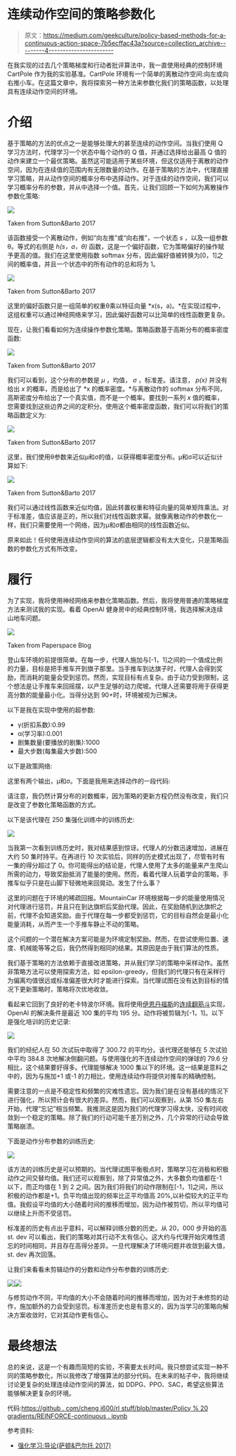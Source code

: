 # 连续动作空间的策略参数化

> 原文：<https://medium.com/geekculture/policy-based-methods-for-a-continuous-action-space-7b5ecffac43a?source=collection_archive---------4----------------------->

在我实现的过去几个策略梯度和行动者批评算法中，我一直使用经典的控制环境 CartPole 作为我的实验基准。CartPole 环境有一个简单的离散动作空间:向左或向右推小车。在这篇文章中，我将探索另一种方法来参数化我们的策略函数，以处理具有连续动作空间的环境。

# 介绍

基于策略的方法的优点之一是能够处理大的甚至连续的动作空间。当我们使用 Q 学习方法时，代理学习一个状态中每个动作的 Q 值，并通过选择给出最高 Q 值的动作来建立一个最优策略。虽然这可能适用于某些环境，但这仅适用于离散的动作空间，因为在连续值的范围内有无限数量的动作。在基于策略的方法中，代理直接学习策略，并从动作空间的概率分布中选择动作。对于连续的动作空间，我们可以学习概率分布的参数，并从中选择一个值。首先，让我们回顾一下如何为离散操作参数化策略:

![](img/fce8e82516b3a10e8d08ae922980b91a.png)

Taken from Sutton&Barto 2017

该函数接受一个离散动作，例如“向左推”或“向右推”，一个状态 *s* ，以及一组参数θ。等式的右侧是 *h(s，a，θ)* 函数，这是一个偏好函数，它为策略偏好的操作赋予更高的值。我们在这里使用指数 softmax 分布，因此偏好值被转换为[0，1]之间的概率值，并且一个状态中的所有动作的总和将为 1。

![](img/221b985dc08d57afc55601d04d32400c.png)

Taken from Sutton&Barto 2017

这里的偏好函数只是一组简单的权重θ乘以特征向量 *x(s，a)。*在实现过程中，这组权重可以通过神经网络来学习，因此偏好函数可以比简单的线性函数更复杂。

现在，让我们看看如何为连续操作参数化策略。策略函数基于高斯分布的概率密度函数:

![](img/6d7d4ac62d548eaf0633776a35a0654b.png)

Taken from Sutton&Barto 2017

我们可以看到，这个分布的参数是 *μ* ，均值， *σ* ，标准差。请注意， *p(x)* 并没有给出 *x* 的概率，而是给出了 *x 的概率密度。*与离散动作的 softmax 分布不同，高斯密度分布给出了一个真实值，而不是一个概率。要找到一系列 *x* 值的概率，您需要找到这些边界之间的定积分。使用这个概率密度函数，我们可以将我们的策略函数定义为:

![](img/35eccdded0f4926e349bd0e56ce4b745.png)

Taken from Sutton&Barto 2017

这里，我们使用θ参数来近似μ和σ的值，以获得概率密度分布。μ和σ可以近似计算如下:

![](img/ef87fcc83dd5f54b4cea12c832df749f.png)

Taken from Sutton&Barto 2017

我们可以通过线性函数来近似均值，因此转置权重和特征向量的简单矩阵乘法。对于标准差，值应该是正的，所以我们对线性函数求幂。就像离散动作的参数化一样，我们只需要使用一个网络，因为μ和σ都由相同的线性函数近似。

原来如此！任何使用连续动作空间的算法的底层逻辑都没有太大变化，只是策略函数的参数化方式有所改变。

# 履行

为了实现，我将使用神经网络来参数化策略函数。然后，我将使用普通的策略梯度方法来测试我的实现。看着 OpenAI 健身房中的经典控制环境，我选择解决连续山地车问题。

![](img/0e594eba045166f935448f861e78eff8.png)

Taken from Paperspace Blog

登山车环境的前提很简单。在每一步，代理人施加与[-1，1]之间的一个值成比例的力量，目标是把手推车开到旗子那里。当手推车到达旗子时，代理人会得到奖励，而消耗的能量会受到惩罚。然而，实现目标有点复杂。由于动力受到限制，这个想法是让手推车来回摇摆，以产生足够的动力爬坡。代理人还需要将用于获得更高分数的能量最小化。当得分达到 90+时，环境被视为已解决。

以下是我在实现中使用的超参数:

*   γ(折扣系数):0.99
*   α(学习率):0.001
*   剧集数量(要播放的剧集):1000
*   最大步数(每集最大步数):500

以下是政策网络:

这里有两个输出，μ和σ。下面是我用来选择动作的一段代码:

请注意，我仍然计算分布的对数概率，因为策略的更新方程仍然没有改变，我们只是改变了参数化策略函数的方式。

以下是该代理在 250 集强化训练中的训练历史:

![](img/2f1bc9258caaa91caf6dba8ca7eddbdd.png)

当我第一次看到训练历史时，我对结果感到惊讶。代理人的分数迅速增加，进展在大约 50 集时持平。在再进行 10 次实验后，同样的历史模式出现了，尽管有时有一集的得分超过了 0。你可能得出的结论是，代理人使用了太多的能量来产生爬山所需的动力，导致奖励抵消了能量的使用。然而，看着代理人玩着学会的策略，手推车似乎只是在山脚下轻微地来回晃动。发生了什么事？

这里的问题在于环境的稀疏回报。MountainCar 环境根据每一步的能量使用情况对代理进行惩罚，并且只在到达旗帜后奖励代理。因此，在奖励随机到达旗帜之前，代理不会知道奖励。由于代理在每一步都受到惩罚，它的目标自然会是最小化能量消耗，从而产生一个手推车静止不动的策略。

这个问题的一个潜在解决方案可能是为环境定制奖励。然而，在尝试使用位置、速度、机械能等等之后，我仍然得到相同的结果。其原因是由于我们算法的性质。

我们基于策略的方法依赖于直接改进策略，并从我们学习的策略中采样动作。虽然非策略方法可以使用探索方法，如 epsilon-greedy，但我们的代理只有在采样行为偏离均值很远或标准偏差很大时才能进行探索。当代理试图在没有达到目标的情况下更新策略时，策略将次优地收敛。

看起来它回到了良好的老卡特波尔环境。我将使用[伊恩丹福斯](https://gist.github.com/iandanforth)的[连续翻筋斗](https://gist.github.com/iandanforth/e3ffb67cf3623153e968f2afdfb01dc8)实现，OpenAI 的解决条件是最近 100 集的平均 195 分。动作将被剪辑为[-1，1]。以下是强化培训的历史记录:

![](img/3cb0282e670d243f30d8a20842e22b6b.png)

我们的经纪人在 50 次试玩中取得了 300.72 的平均分。该代理还能够在 5 次试验中平均 384.8 次地解决侧翻问题。与使用强化的不连续动作空间的弹球的 79.6 分相比，这个结果要好得多。代理能够解决 1000 集以下的环境。这一结果是意料之中的，因为与施加+1 或-1 的力相比，使用连续动作将提供对推车的精确控制。

需要注意的一点是不稳定性和频繁的灾难性遗忘。因为我们是在没有基线的情况下进行强化，所以预计会有很大的差异。然而，我们可以观察到，从第 150 集左右开始，代理“忘记”相当频繁。我推测这是因为我们的代理学习得太快，没有时间收敛到一个稳定的策略。除了我们的行动可能千差万别之外，几个异常的行动会导致策略崩溃。

下面是动作分布参数的训练历史:

![](img/b9b60158f9ad6e560f5a413998bbb417.png)

该方法的训练历史是可以预期的。当代理试图平衡极点时，策略学习在消极和积极动作之间交替均值。我们还可以观察到，除了异常值之外，大多数负均值都在-1 以下，而正均值在 1 到 2 之间。因为我们将我们的动作限制在[-1，1]之间，所以积极的动作都是+1。负平均值出现的频率比正平均值高 20%,以补偿较大的正平均值。我假设平均值的大小随着时间的推移而增加，因为动作被剪切，所以平均值可以继续上升而不受惩罚。

标准差的历史有点出乎意料，可以解释训练分数的历史。从 20，000 步开始的高 st. dev 可以看出，我们的策略对其行动不太有信心。这大约与代理开始灾难性遗忘的时间相同，并且存在高得分差异。一旦代理解决了环境问题并收敛到最大值，st. dev 再次回落。

让我们来看看未剪辑动作的分数和动作分布参数的训练历史:

![](img/44f43c2c3ed6a0fceded8affacb93ab6.png)![](img/6c618a9c363094635d9bc83681b1f0d0.png)

与修剪动作不同，平均值的大小不会随着时间的推移而增加，因为对于未修剪的动作，施加额外的力会受到惩罚。标准差历史也是有意义的，因为当学习的策略向解决方案收敛时，它对其动作更有信心。

# **最终想法**

总的来说，这是一个有趣而简短的实验，不需要太长时间。我只想尝试实现一种不同的策略参数化，所以我修改了增强算法的部分代码。在未来的帖子中，我将继续讨论更复杂的处理连续动作空间的算法，如 DDPG、PPO、SAC，希望这些算法能够解决更复杂的环境。

代码:[https://github . com/cheng i600/rl stuff/blob/master/Policy % 20 gradients/REINFORCE-continuous . ipynb](https://github.com/chengxi600/RLStuff/blob/master/Policy%20Gradients/REINFORCE-Continuous.ipynb)

参考资料:

*   [强化学习:导论(萨顿&巴尔托 2017)](http://incompleteideas.net/book/bookdraft2017nov5.pdf)